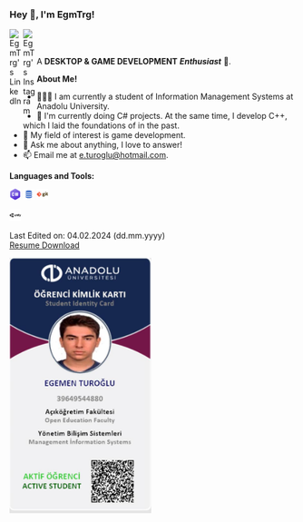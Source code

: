 <h3 title="hehehe"> Hey 👋, I'm EgmTrg!</h3>

<a href="https://www.linkedin.com/in/egemen-turoglu-622341207">
  <img align="left" alt="EgmTrg's LinkedIn" width="24px" src="https://cdn.jsdelivr.net/npm/simple-icons@v3/icons/linkedin.svg" />
</a>
<a href="https://www.instagram.com/egmtrg/">
  <img align="left" alt="EgmTrg's Instagram" width="24px" src="https://cdn.jsdelivr.net/npm/simple-icons@v3/icons/instagram.svg" />
</a>
<br /><br />

A **DESKTOP & GAME DEVELOPMENT** ***Enthusiast*** 🚀.
 

**About Me!**

- 👨🏽‍💻 I am currently a student of Information Management Systems at Anadolu University.
- 🌱 I'm currently doing C# projects. At the same time, I develop C++, which I laid the foundations of in the past.
- 🤔 My field of interest is game development.
- 💬 Ask me about anything, I love to answer!
- 📫 Email me at [e.turoglu@hotmail.com](mailto:e.turoglu@hotmail.com).



**Languages and Tools:**  

<code><img height="20" src="https://raw.githubusercontent.com/github/explore/80688e429a7d4ef2fca1e82350fe8e3517d3494d/topics/csharp/csharp.png"></code>
<code><img height="20" src="https://raw.githubusercontent.com/github/explore/80688e429a7d4ef2fca1e82350fe8e3517d3494d/topics/sql/sql.png"></code>
<code><img height="20" src="https://raw.githubusercontent.com/github/explore/80688e429a7d4ef2fca1e82350fe8e3517d3494d/topics/git/git.png"></code>

<code><img height="20" src="https://raw.githubusercontent.com/github/explore/80688e429a7d4ef2fca1e82350fe8e3517d3494d/topics/unity/unity.png"></code>

Last Edited on: 04.02.2024 (dd.mm.yyyy)
  <br/>[Resume Download](https://1drv.ms/b/s!Agm4RcLMthDLhfwDm_LaXDQqyI5qSg?e=qpMNA3)

<img src="https://github.com/EgmTrg/EgmTrg/blob/main/student.jpg" width="250">
